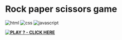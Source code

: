 # Rock paper scissors game
![html](https://img.shields.io/badge/HTML5-E34F26?style=for-the-badge&logo=html5&logoColor=white) ![css](https://img.shields.io/badge/CSS3-1572B6?style=for-the-badge&logo=css3&logoColor=white) ![javascript](https://img.shields.io/badge/JavaScript-F7DF1E?style=for-the-badge&logo=JavaScript&logoColor=white)

**[![PLAY ? - CLICK HERE](https://img.shields.io/badge/PLAY-CLICK_HERE-7CFC00?logo=github)](https://ikerikks.github.io/mini-game/Rock-paper-scissors)**
